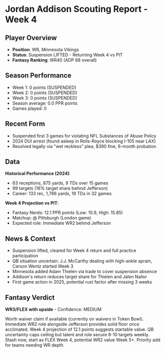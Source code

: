 # Jordan Addison Scouting Report - Week 4

## Player Overview
- **Position**: WR, Minnesota Vikings
- **Status**: Suspension LIFTED - Returning Week 4 vs PIT
- **Fantasy Ranking**: WR40 (ADP 88 overall)

## Season Performance
- Week 1: 0 points (SUSPENDED)
- Week 2: 0 points (SUSPENDED)
- Week 3: 0 points (SUSPENDED)
- Season average: 0.0 PPR points
- Games played: 0

## Recent Form
- Suspended first 3 games for violating NFL Substances of Abuse Policy
- 2024 DUI arrest (found asleep in Rolls-Royce blocking I-105 near LAX)
- Resolved legally via "wet reckless" plea, $390 fine, 6-month probation

## Data
**Historical Performance (2024)**:
- 63 receptions, 875 yards, 9 TDs over 15 games
- 99 targets (16% target share behind Jefferson)
- Career: 133 rec, 1,786 yards, 19 TDs in 32 games

**Week 4 Projection vs PIT**:
- Fantasy Nerds: 12.1 PPR points (Low: 10.9, High: 15.85)
- Matchup: @ Pittsburgh (London game)
- Expected role: Immediate WR2 behind Jefferson

## News & Context
- Suspension lifted, cleared for Week 4 return and full practice participation
- QB situation uncertain: J.J. McCarthy dealing with high-ankle sprain, Carson Wentz started Week 3
- Minnesota added Adam Thielen via trade to cover suspension absence
- Addison's return reduces target share for Thielen and Jalen Nailor
- First game action in 2025, potential rust factor after missing 3 weeks

## Fantasy Verdict
**WR3/FLEX with upside** - Confidence: MEDIUM

Worth waiver claim if available (currently on waivers in Token Bowl). Immediate WR2 role alongside Jefferson provides solid floor once acclimated. Week 4 projection of 12.1 points suggests startable value. QB uncertainty caps ceiling but talent and role secure 8-10 targets weekly. Stash now, start as FLEX Week 4, potential WR2 value Week 5+. Priority add for teams needing WR depth.
